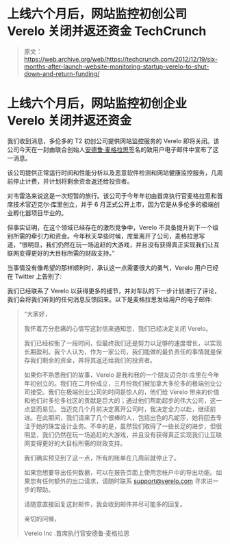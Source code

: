 # 上线六个月后，网站监控初创公司 Verelo 关闭并返还资金 TechCrunch

> 原文：<https://web.archive.org/web/https://techcrunch.com/2012/12/19/six-months-after-launch-website-monitoring-startup-verelo-to-shut-down-and-return-funding/>

# 上线六个月后，网站监控初创企业 Verelo 关闭并返还资金

我们收到消息，多伦多的 T2 初创公司提供网站监控服务的 Verelo 即将关闭。该公司今天在一封由联合创始人[安德鲁·麦格拉思](https://web.archive.org/web/20221007184717/http://www.crunchbase.com/person/andrew-mcgrath)签名的致用户电子邮件中宣布了这一消息。

该公司提供正常运行时间和性能分析以及恶意软件检测和网站健康监控服务，几周前停止计费，并计划将剩余资金返还给投资者。

对韦雷洛来说这是一次短暂的旅行。该公司于今年年初由首席执行官麦格拉思和首席技术官迈克尔·库里创立，并于 6 月正式公开上市，因为它是从多伦多的极端创业孵化器项目毕业的。

但事实证明，在这个领域已经存在的激烈竞争中，Verelo 不具备提升到下一个级别所需的牵引力和资金。今年秋天早些时候，库里离开了公司，麦格拉思写道，“很明显，我们仍然在玩一场追赶的大游戏，并且没有获得真正实现我们让互联网变得更好的大目标所需的财政支持。”

当事情没有像希望的那样顺利时，承认这一点需要很大的勇气，Verelo 用户已经在 Twitter 上告别了:

我们已经联系了 Verelo 以获得更多的细节，并对车队的下一步计划进行了评论，我们会将我们听到的任何消息反馈回来。以下是麦格拉思发给用户的电子邮件:

> “大家好，
> 
> 我怀着万分悲痛的心情写这封信来通知您，我们已经决定关闭 Verelo。
> 
> 我们已经权衡了一段时间，但最终我们还是努力以足够的速度增长，以实现长期盈利。我个人认为，作为一家公司，我们能做的最负责任的事情就是保存我们剩余的资金，并将其返还给我们的投资者。
> 
> 如果你不熟悉我们的故事，Verelo 是我和我的一个朋友迈克尔·库里在今年年初创立的。我们在二月份成立，三月份我们被加拿大多伦多的极端创业公司接受。我们在极端创业公司的时间是惊人的，他们给 Verelo 带来的价值和他们对多伦多社区的贡献是巨大的；通过他们帮助起步的伟大公司，这一点显而易见。当迈克几个月前决定离开公司时，我决定全力以赴，继续前进。在此期间，我们请来了几个很棒的人，包括出色的凡妮莎，她将回去专注于她的珠宝设计业务。不幸的是，虽然我们取得了一些长足的进步，但很明显，我们仍然在玩一场追赶的大游戏，并且没有获得真正实现我们让互联网变得更好的大目标所需的财政支持。
> 
> 我们确实预见到了这一点，所有的账单在几周前就停止了。
> 
> 如果您想要导出任何数据，可以在报告页面上使用您帐户中的导出功能。如果您有任何额外的出口请求，请随时联系 support@verelo.com 寻求进一步的帮助。
> 
> 请随意直接回复这封邮件，我会收到邮件并尽可能多的回复。
> 
> 亲切的问候，
> 
> Verelo Inc .首席执行官安德鲁·麦格拉思